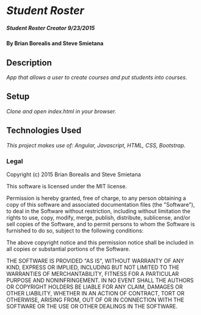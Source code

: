 # _Student Roster_

##### _Student Roster Creator 9/23/2015_

#### By Brian Borealis and Steve Smietana

## Description

_App that allows a user to create courses and put students into courses._

## Setup

_Clone and open index.html in your browser._  

## Technologies Used

_This project makes use of:
Angular, Javascript, HTML, CSS, Bootstrap._


### Legal

Copyright (c) 2015 Brian Borealis and Steve Smietana

This software is licensed under the MIT license.

Permission is hereby granted, free of charge, to any person obtaining a copy
of this software and associated documentation files (the "Software"), to deal
in the Software without restriction, including without limitation the rights
to use, copy, modify, merge, publish, distribute, sublicense, and/or sell
copies of the Software, and to permit persons to whom the Software is
furnished to do so, subject to the following conditions:

The above copyright notice and this permission notice shall be included in
all copies or substantial portions of the Software.

THE SOFTWARE IS PROVIDED "AS IS", WITHOUT WARRANTY OF ANY KIND, EXPRESS OR
IMPLIED, INCLUDING BUT NOT LIMITED TO THE WARRANTIES OF MERCHANTABILITY,
FITNESS FOR A PARTICULAR PURPOSE AND NONINFRINGEMENT. IN NO EVENT SHALL THE
AUTHORS OR COPYRIGHT HOLDERS BE LIABLE FOR ANY CLAIM, DAMAGES OR OTHER
LIABILITY, WHETHER IN AN ACTION OF CONTRACT, TORT OR OTHERWISE, ARISING FROM,
OUT OF OR IN CONNECTION WITH THE SOFTWARE OR THE USE OR OTHER DEALINGS IN
THE SOFTWARE.
